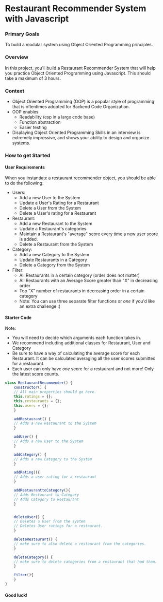 # Restaurant Recommender System with Javascript


### Primary Goals
To build a modular system using Object Oriented Programming principles.

### Overview
In this project, you'll build a Restaurant Recommender System that will
help you practice Object Oriented Programming using Javascript. This should take
a maximum of 3 hours.

### Context
* Object Oriented Programming (OOP) is a popular style of programming that is oftentimes
adopted for Backend Code Organization.
* OOP enables
    * Readability (esp in a large code base)
    * Function abstraction
    * Easier testing
* Displaying Object Oriented Programming Skills in an interview is extremely impressive, and shows your ability to design and organize systems.


### How to get Started
#### User Requirements
When you instantiate a restaurant recommender object, you should be able to do the following:

* Users:
    * Add a new User to the System
    * Update a User's Rating for a Restaurant
    * Delete a User from the System
    * Delete a User's rating for a Restaurant
* Restaurant:
    * Add a new Restaurant to the System
    * Update a Restaurant's categories
    * Maintain a Restaurant's "average" score every time a new user score is added.
    * Delete a Restaurant from the System
* Category:
    * Add a new Category to the System
    * Update Restaurants in a Category
    * Delete a Category from the System
* Filter:
    * All Restaurants in a certain category (order does not matter)
    * All Restaurants with an Average Score greater than "X" in decreasing order
    * Top "X" number of restaurants in decreasing order in a certain category
    * Note: You can use three separate filter functions or _one_ if you'd like an extra challenge :)

#### Starter Code
Note:
* You will need to decide which arguments each function takes in.
* We recommend including additional classes for Restaurant, User and Category
* Be sure to have a way of calculating the average score for each Restaurant.
It can be calculated averaging all the user scores submitted for a restaurant.
* Each user can only have _one_ score for a restaurant and not more! Only the latest
score counts.

```javascript
class RestaurantRecommender() {
    constructor() {
    // All main properties should go here.
    this.ratings = {};
    this.restaurants = {};
    this.users = {};
    }

    addRestaurant() {
    // Adds a new Restaurant to the System
    }

    addUser() {
    // Adds a new User to the System
    }

    addCategory() {
    // Adds a new Category to the System
    }

    addRating(){
    // Adds a user rating for a restaurant
    }

    addRestauranttoCategory(){
    // Adds Restaurant to Category
    // Adds Category to Restaurant
    }


    deleteUser() {
    // Deletes a User from the system
    // Deletes User ratings for a restaurant.
    }

    deleteRestaurant() {
    // make sure to also delete a restaurant from the categories.
    }

    deleteCategory() {
    // make sure to delete categories from a restaurant that had them.
    }

    filter(){
    }
}

```

#### Good luck!


